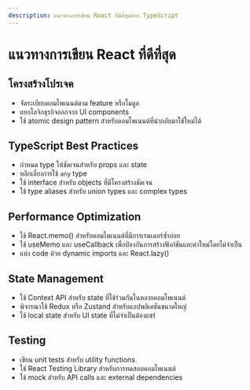 ```yaml
---
description: แนวทางการเขียน React ที่ดีที่สุดด้วย TypeScript
---
```


# แนวทางการเขียน React ที่ดีที่สุด

## โครงสร้างโปรเจค
- จัดระเบียบคอมโพเนนต์ตาม feature หรือโมดูล
- แยกโลจิกธุรกิจออกจาก UI components
- ใช้ atomic design pattern สำหรับคอมโพเนนต์ที่นำกลับมาใช้ใหม่ได้

## TypeScript Best Practices
- กำหนด type ให้ชัดเจนสำหรับ props และ state
- หลีกเลี่ยงการใช้ `any` type
- ใช้ interface สำหรับ objects ที่มีโครงสร้างชัดเจน
- ใช้ type aliases สำหรับ union types และ complex types

## Performance Optimization
- ใช้ React.memo() สำหรับคอมโพเนนต์ที่มีการเรนเดอร์ซ้ำบ่อย
- ใช้ useMemo และ useCallback เพื่อป้องกันการสร้างฟังก์ชันและค่าใหม่โดยไม่จำเป็น
- แบ่ง code ด้วย dynamic imports และ React.lazy()

## State Management
- ใช้ Context API สำหรับ state ที่ใช้ร่วมกันในหลายคอมโพเนนต์
- พิจารณาใช้ Redux หรือ Zustand สำหรับแอปพลิเคชันขนาดใหญ่
- ใช้ local state สำหรับ UI state ที่ไม่จำเป็นต้องแชร์

## Testing
- เขียน unit tests สำหรับ utility functions
- ใช้ React Testing Library สำหรับการทดสอบคอมโพเนนต์
- ใช้ mock สำหรับ API calls และ external dependencies

